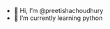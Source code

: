 - 👋 Hi, I’m @preetishachoudhury
- 🌱 I’m currently learning python 


<!---
preetishachoudhury/preetishachoudhury is a ✨ special ✨ repository because its `README.md` (this file) appears on your GitHub profile.
You can click the Preview link to take a look at your changes.
--->

